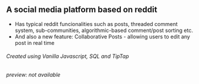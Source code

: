 ## A social media platform based on reddit
* Has typical reddit funcionalities such as posts, threaded comment system, sub-communities, algorithmic-based comment/post sorting etc.
* And also a new feature: Collaborative Posts - allowing users to edit any post in real time 


###### Created using Vanilla Javascript, SQL and TipTap
###### preview: not available
